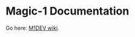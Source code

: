 # Magic-1 Documentation

Go here: <a href="https://github.com/retrotruestory/M1DEV/wiki">M1DEV wiki</a>. 
